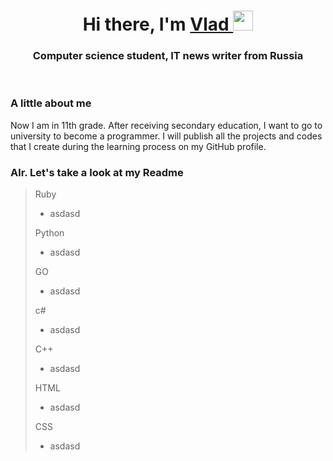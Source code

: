 <a id="banner"></a>
  <h1 align="center">Hi there, I'm 
    <a href="..." target="_blank">Vlad
    </a> 
    <img src="https://github.com/blackcater/blackcater/raw/main/images/Hi.gif"    height="32"/>  
  </h1>
  <h3 align="center">Computer science student, IT news writer from Russia </h3>
  <br>
  
 ### A little about me
Now I am in 11th grade. After receiving secondary education, I want to go to university to become a programmer. I will publish all the projects and codes that I create during the learning process on my GitHub profile. <br>
### Alr. Let's take a look at my Readme
> Ruby <br>
> - asdasd
> 
> Python <br>
> - asdasd
>   
> GO <br>
> - asdasd
>   
> c# <br>
> - asdasd
>   
> C++ <br>
> - asdasd
>
> HTML <br>
> - asdasd
>
> CSS <br>
> - asdasd
>   
